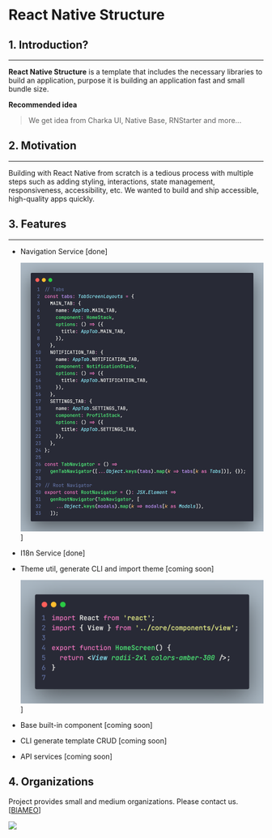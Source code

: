 # React Native Structure

## 1. Introduction?
---------------------

**React Native Structure** is a template that includes the necessary libraries to build an application, purpose it is building an application fast and small bundle size.

**Recommended idea** 
> We get idea from Charka UI, Native Base, RNStarter and more...

## 2. Motivation
---------------

Building with React Native from scratch is a tedious process with multiple steps such as adding styling, interactions, state management, responsiveness, accessibility, etc. We wanted to build and ship accessible, high-quality apps quickly.

## 3. Features
--------------

- Navigation Service [done]

  ![navigation service](./docs/static/navigation.png)]

- I18n Service [done]

- Theme util, generate CLI and import theme [coming soon]

    ![theme](./docs/static/theme.png)]

- Base built-in component [coming soon]
- CLI generate template CRUD [coming soon]
- API services [coming soon]


## 4. Organizations

Project provides small and medium organizations. Please contact us. [[BlAMEO](https://blameo.com/)]

<a href="https://opencollective.com/NativeBase/organization/0/website"><img src="https://blameo.com/resource/images/logo/logoblameo.png"></a>
